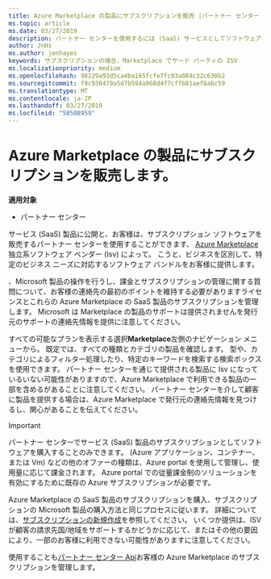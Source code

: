```yaml
---
title: Azure Marketplace の製品にサブスクリプションを販売 |パートナー センター
ms.topic: article
ms.date: 03/27/2019
description: パートナー センターを使用するには (SaaS) サービスとしてソフトウェアへのサブスクリプションを顧客に販売する製品は独立系ソフトウェア ベンダー (Isv) によって、Azure Marketplace に公開します。
author: JnHs
ms.author: jenhayes
keywords: サブスクリプションの場合、Marketplace でサード パーティの ISV
ms.localizationpriority: medium
ms.openlocfilehash: 98229a93d5ca4ba165fcfe7fc03a084c32c630b2
ms.sourcegitcommit: f9c930479a5d7b594a968d4f7cffb81aef8abc59
ms.translationtype: MT
ms.contentlocale: ja-JP
ms.lasthandoff: 03/27/2019
ms.locfileid: "58508959"
---
```

# <a name="sell-subscriptions-to-azure-marketplace-products"></a>Azure Marketplace の製品にサブスクリプションを販売します。

**適用対象**

-  パートナー センター


サービス (SaaS) 製品に公開と、お客様は、サブスクリプション ソフトウェアを販売するパートナー センターを使用することができます、 [Azure Marketplace](https://azuremarketplace.microsoft.com/marketplace)独立系ソフトウェア ベンダー (Isv) によって。 こうと、ビジネスを区別して、特定のビジネス ニーズに対応するソフトウェア バンドルをお客様に提供します。 

、Microsoft 製品の操作を行うし、課金とサブスクリプションの管理に関する質問について、お客様の連絡先の最初のポイントを維持する必要がありますライセンスとこれらの Azure Marketplace の SaaS 製品のサブスクリプションを管理します。 Microsoft は Marketplace の製品のサポートは提供されませんを発行元のサポートの連絡先情報を提供に注意してください。

すべての可能なプランを表示する選択**Marketplace**左側のナビゲーション メニューから。 既定では、すべての種類とカテゴリの製品を確認します。 型や、カテゴリによるフィルター処理したり、特定のキーワードを検索する検索ボックスを使用できます。 パートナー センターを通じて提供される製品に Isv になっているいない可能性がありますので、Azure Marketplace で利用できる製品の一部を含めるがあることに注意してください。 パートナー センターを介して顧客に製品を提供する場合は、Azure Marketplace で発行元の連絡先情報を見つけるし、関心があることを伝えてください。

> [!IMPORTANT]
> パートナー センターでサービス (SaaS) 製品のサブスクリプションとしてソフトウェアを購入することのみできます。 (Azure アプリケーション、コンテナー、または Vm) などの他のオファーの種類は、Azure portal を使用して管理し、使用量に応じて課金されます。 Azure portal での従量課金制のソリューションを有効にするために既存の Azure サブスクリプションが必要です。

Azure Marketplace の SaaS 製品のサブスクリプションを購入、サブスクリプションの Microsoft 製品の購入方法と同じプロセスに従います。 詳細については、[サブスクリプションの新規作成](create-a-new-subscription.md)を参照してください。 いくつか提供は、ISV が顧客の請求先国/地域をサポートするかどうかに応じて、またはその他の要因により、一部のお客様に利用できない可能性がありますに注意してください。

使用することも[パートナー センター Api](https://docs.microsoft.com/en-us/partner-center/develop/)お客様の Azure Marketplace のサブスクリプションを管理します。
